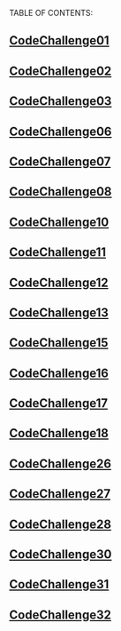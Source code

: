 TABLE OF CONTENTS:


## [CodeChallenge01](python/401CodeChallenge/CodeChallenge01)
## [CodeChallenge02](python/401CodeChallenge/CodeChallenge02)
## [CodeChallenge03](python/401CodeChallenge/CodeChallenge03)
## [CodeChallenge06](python/401CodeChallenge/CodeChallenge06/README.md)
## [CodeChallenge07](python/401CodeChallenge/CodeChallenge07/README.md)
## [CodeChallenge08](python/401CodeChallenge/CodeChallenge08/README.md)
## [CodeChallenge10](python/401CodeChallenge/CodeChallenge10/README.md)
## [CodeChallenge11](python/401CodeChallenge/CodeChallenge11/README.md)

## [CodeChallenge12](python/401CodeChallenge/CodeChallenge12/README.md)
## [CodeChallenge13](python/401CodeChallenge/CodeChallenge13/README.md)
## [CodeChallenge15](python/401CodeChallenge/CodeChallenge15/README.md)
## [CodeChallenge16](python/401CodeChallenge/CodeChallenge16/README.md)
## [CodeChallenge17](python/401CodeChallenge/CodeChallenge17/README.md)
## [CodeChallenge18](python/401CodeChallenge/CodeChallenge18/README.md)

## [CodeChallenge26](sorting/insertion/README.md)
## [CodeChallenge27](sorting/merge/README.md)
## [CodeChallenge28](sorting/comparisons/README.md)
## [CodeChallenge30](python/401CodeChallenge/CodeChallenge30/README.md)
## [CodeChallenge31](python/401CodeChallenge/CodeChallenge31/README.md)
## [CodeChallenge32](python/401CodeChallenge/CodeChallenge32/README.md)
